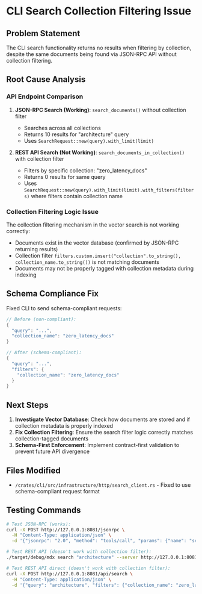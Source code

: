 # CLI Search Collection Filtering Issue

## Problem Statement
The CLI search functionality returns no results when filtering by collection, despite the same documents being found via JSON-RPC API without collection filtering.

## Root Cause Analysis

### API Endpoint Comparison
1. **JSON-RPC Search (Working)**: `search_documents()` without collection filter
   - Searches across all collections
   - Returns 10 results for "architecture" query
   - Uses `SearchRequest::new(query).with_limit(limit)`

2. **REST API Search (Not Working)**: `search_documents_in_collection()` with collection filter
   - Filters by specific collection: "zero_latency_docs"
   - Returns 0 results for same query
   - Uses `SearchRequest::new(query).with_limit(limit).with_filters(filters)` where filters contain collection name

### Collection Filtering Logic Issue
The collection filtering mechanism in the vector search is not working correctly:
- Documents exist in the vector database (confirmed by JSON-RPC returning results)
- Collection filter `filters.custom.insert("collection".to_string(), collection_name.to_string())` is not matching documents
- Documents may not be properly tagged with collection metadata during indexing

## Schema Compliance Fix
Fixed CLI to send schema-compliant requests:
```rust
// Before (non-compliant):
{
  "query": "...",
  "collection_name": "zero_latency_docs"
}

// After (schema-compliant):
{
  "query": "...",
  "filters": {
    "collection_name": "zero_latency_docs"
  }
}
```

## Next Steps
1. **Investigate Vector Database**: Check how documents are stored and if collection metadata is properly indexed
2. **Fix Collection Filtering**: Ensure the search filter logic correctly matches collection-tagged documents
3. **Schema-First Enforcement**: Implement contract-first validation to prevent future API divergence

## Files Modified
- `/crates/cli/src/infrastructure/http/search_client.rs` - Fixed to use schema-compliant request format

## Testing Commands
```bash
# Test JSON-RPC (works):
curl -X POST http://127.0.0.1:8081/jsonrpc \
  -H "Content-Type: application/json" \
  -d '{"jsonrpc": "2.0", "method": "tools/call", "params": {"name": "search_documents", "arguments": {"query": "architecture", "limit": 10}}, "id": 5}'

# Test REST API (doesn't work with collection filter):
./target/debug/mdx search "architecture" --server http://127.0.0.1:8081 --collection zero_latency_docs

# Test REST API direct (doesn't work with collection filter):
curl -X POST http://127.0.0.1:8081/api/search \
  -H "Content-Type: application/json" \
  -d '{"query": "architecture", "filters": {"collection_name": "zero_latency_docs"}}'
```
